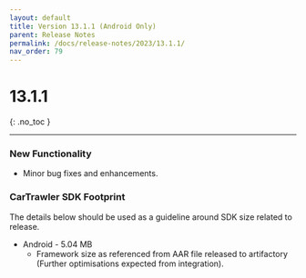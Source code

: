 ```yaml
---
layout: default
title: Version 13.1.1 (Android Only)
parent: Release Notes
permalink: /docs/release-notes/2023/13.1.1/
nav_order: 79
---
```


# 13.1.1

{: .no_toc }

---

### New Functionality

* Minor bug fixes and enhancements.

### CarTrawler SDK Footprint
The details below should be used as a guideline around SDK size related to release.
* Android - 5.04 MB
  * Framework size as referenced from AAR file released to artifactory (Further optimisations expected from integration).